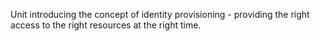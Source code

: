 Unit introducing the concept of identity provisioning - providing the right access to the right resources at the right time.